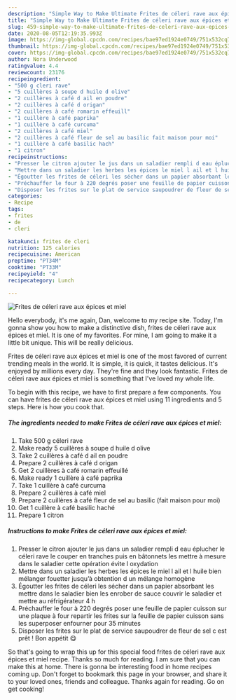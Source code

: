```yaml
---
description: "Simple Way to Make Ultimate Frites de céleri rave aux épices et miel"
title: "Simple Way to Make Ultimate Frites de céleri rave aux épices et miel"
slug: 459-simple-way-to-make-ultimate-frites-de-celeri-rave-aux-epices-et-miel
date: 2020-08-05T12:19:35.993Z
image: https://img-global.cpcdn.com/recipes/bae97ed1924e0749/751x532cq70/frites-de-celeri-rave-aux-epices-et-miel-photo-principale-de-la-recette.jpg
thumbnail: https://img-global.cpcdn.com/recipes/bae97ed1924e0749/751x532cq70/frites-de-celeri-rave-aux-epices-et-miel-photo-principale-de-la-recette.jpg
cover: https://img-global.cpcdn.com/recipes/bae97ed1924e0749/751x532cq70/frites-de-celeri-rave-aux-epices-et-miel-photo-principale-de-la-recette.jpg
author: Nora Underwood
ratingvalue: 4.4
reviewcount: 23176
recipeingredient:
- "500 g cleri rave"
- "5 cuillères à soupe d huile d olive"
- "2 cuillères à café d ail en poudre"
- "2 cuillères à café d origan"
- "2 cuillères à café romarin effeuill"
- "1 cuillère à café paprika"
- "1 cuillère à café curcuma"
- "2 cuillères à café miel"
- "2 cuillères à café fleur de sel au basilic fait maison pour moi"
- "1 cuillère à café basilic hach"
- "1 citron"
recipeinstructions:
- "Presser le citron ajouter le jus dans un saladier rempli d eau éplucher le céleri rave le couper en tranches puis en bâtonnets les mettre à mesure dans le saladier cette opération évite l oxydation"
- "Mettre dans un saladier les herbes les épices le miel l ail et l huile bien mélanger fouetter jusqu’à obtention d un mélange homogène"
- "Égoutter les frites de céleri les sécher dans un papier absorbant les mettre dans le saladier bien les enrober de sauce couvrir le saladier et mettre au réfrigérateur 4 h"
- "Préchauffer le four à 220 degrés poser une feuille de papier cuisson sur une plaque à four repartir les frites sur la feuille de papier cuisson sans les superposer enfourner pour 35 minutes"
- "Disposer les frites sur le plat de service saupoudrer de fleur de sel c est prêt ! Bon appétit 😋"
categories:
- Recipe
tags:
- frites
- de
- cleri

katakunci: frites de cleri 
nutrition: 125 calories
recipecuisine: American
preptime: "PT34M"
cooktime: "PT33M"
recipeyield: "4"
recipecategory: Lunch

---
```



![Frites de céleri rave aux épices et miel](https://img-global.cpcdn.com/recipes/bae97ed1924e0749/751x532cq70/frites-de-celeri-rave-aux-epices-et-miel-photo-principale-de-la-recette.jpg)

Hello everybody, it's me again, Dan, welcome to my recipe site. Today, I'm gonna show you how to make a distinctive dish, frites de céleri rave aux épices et miel. It is one of my favorites. For mine, I am going to make it a little bit unique. This will be really delicious.



Frites de céleri rave aux épices et miel is one of the most favored of current trending meals in the world. It is simple, it is quick, it tastes delicious. It's enjoyed by millions every day. They're fine and they look fantastic. Frites de céleri rave aux épices et miel is something that I've loved my whole life.


To begin with this recipe, we have to first prepare a few components. You can have frites de céleri rave aux épices et miel using 11 ingredients and 5 steps. Here is how you cook that.

<!--inarticleads1-->

##### The ingredients needed to make Frites de céleri rave aux épices et miel:

1. Take 500 g céleri rave
1. Make ready 5 cuillères à soupe d huile d olive
1. Take 2 cuillères à café d ail en poudre
1. Prepare 2 cuillères à café d origan
1. Get 2 cuillères à café romarin effeuillé
1. Make ready 1 cuillère à café paprika
1. Take 1 cuillère à café curcuma
1. Prepare 2 cuillères à café miel
1. Prepare 2 cuillères à café fleur de sel au basilic (fait maison pour moi)
1. Get 1 cuillère à café basilic haché
1. Prepare 1 citron




<!--inarticleads2-->

##### Instructions to make Frites de céleri rave aux épices et miel:

1. Presser le citron ajouter le jus dans un saladier rempli d eau éplucher le céleri rave le couper en tranches puis en bâtonnets les mettre à mesure dans le saladier cette opération évite l oxydation
1. Mettre dans un saladier les herbes les épices le miel l ail et l huile bien mélanger fouetter jusqu’à obtention d un mélange homogène
1. Égoutter les frites de céleri les sécher dans un papier absorbant les mettre dans le saladier bien les enrober de sauce couvrir le saladier et mettre au réfrigérateur 4 h
1. Préchauffer le four à 220 degrés poser une feuille de papier cuisson sur une plaque à four repartir les frites sur la feuille de papier cuisson sans les superposer enfourner pour 35 minutes
1. Disposer les frites sur le plat de service saupoudrer de fleur de sel c est prêt ! Bon appétit 😋




So that's going to wrap this up for this special food frites de céleri rave aux épices et miel recipe. Thanks so much for reading. I am sure that you can make this at home. There is gonna be interesting food in home recipes coming up. Don't forget to bookmark this page in your browser, and share it to your loved ones, friends and colleague. Thanks again for reading. Go on get cooking!
